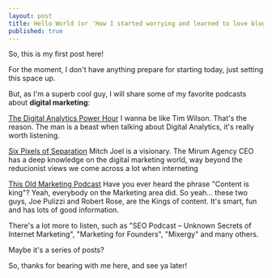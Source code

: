 ```yaml
---
layout: post
title: Hello World (or 'How I started worrying and learned to love blogging again")!
published: true
---
```


So, this is my first post here!

For the moment, I don't have anything prepare for starting today, just setting this space up.

But, as I'm a superb cool guy, I will share some of my favorite podcasts about **digital marketing**:

[The Digital Analytics Power Hour](http://analyticsdemystified.com/blog/tim-wilson/)
I wanna be like Tim Wilson. That's the reason. The man is a beast when talking about Digital Analytics, it's really worth listening.

[Six Pixels of Separation](http://sixpixels.mirumagency.com/podcast/)
Mitch Joel is a visionary. The Mirum Agency CEO has a deep knowledge on the digital marketing world, way beyond the reducionist views we come across a lot when interneting

[This Old Marketing Podcast](http://contentmarketinginstitute.com/pnr-with-this-old-marketing-podcast/)
Have you ever heard the phrase "Content is king"? Yeah, everybody on the Marketing area did. So yeah... these two guys, Joe Pulizzi and Robert Rose, are the Kings of content. It's smart, fun and has lots of good information.

There's a lot more to listen, such as "SEO Podcast – Unknown Secrets of Internet Marketing", "Marketing for Founders", "Mixergy" and many others.

Maybe it's a series of posts?

So, thanks for bearing with me here, and see ya later!

